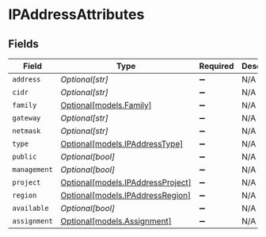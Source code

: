 # IPAddressAttributes


## Fields

| Field                                                              | Type                                                               | Required                                                           | Description                                                        |
| ------------------------------------------------------------------ | ------------------------------------------------------------------ | ------------------------------------------------------------------ | ------------------------------------------------------------------ |
| `address`                                                          | *Optional[str]*                                                    | :heavy_minus_sign:                                                 | N/A                                                                |
| `cidr`                                                             | *Optional[str]*                                                    | :heavy_minus_sign:                                                 | N/A                                                                |
| `family`                                                           | [Optional[models.Family]](../models/family.md)                     | :heavy_minus_sign:                                                 | N/A                                                                |
| `gateway`                                                          | *Optional[str]*                                                    | :heavy_minus_sign:                                                 | N/A                                                                |
| `netmask`                                                          | *Optional[str]*                                                    | :heavy_minus_sign:                                                 | N/A                                                                |
| `type`                                                             | [Optional[models.IPAddressType]](../models/ipaddresstype.md)       | :heavy_minus_sign:                                                 | N/A                                                                |
| `public`                                                           | *Optional[bool]*                                                   | :heavy_minus_sign:                                                 | N/A                                                                |
| `management`                                                       | *Optional[bool]*                                                   | :heavy_minus_sign:                                                 | N/A                                                                |
| `project`                                                          | [Optional[models.IPAddressProject]](../models/ipaddressproject.md) | :heavy_minus_sign:                                                 | N/A                                                                |
| `region`                                                           | [Optional[models.IPAddressRegion]](../models/ipaddressregion.md)   | :heavy_minus_sign:                                                 | N/A                                                                |
| `available`                                                        | *Optional[bool]*                                                   | :heavy_minus_sign:                                                 | N/A                                                                |
| `assignment`                                                       | [Optional[models.Assignment]](../models/assignment.md)             | :heavy_minus_sign:                                                 | N/A                                                                |